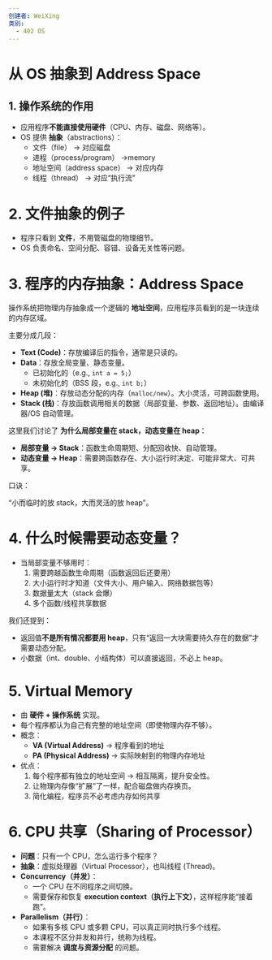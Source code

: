 ```yaml
---
创建者: WeiXing
类别:
  - 402 OS
---
```

# 从 OS 抽象到 Address Space

## 1. 操作系统的作用

- 应用程序**不能直接使用硬件**（CPU、内存、磁盘、网络等）。
- OS 提供 **抽象**（abstractions）：
    - 文件（file） → 对应磁盘
    - 进程（process/program） →memory
    - 地址空间（address space） → 对应内存
    - 线程（thread） → 对应“执行流”

# 2. 文件抽象的例子

- 程序只看到 **文件**，不用管磁盘的物理细节。
- OS 负责命名、空间分配、容错、设备无关性等问题。

# 3. 程序的内存抽象：Address Space

操作系统把物理内存抽象成一个逻辑的 **地址空间**，应用程序员看到的是一块连续的内存区域。

主要分成几段：

- **Text (Code)**：存放编译后的指令，通常是只读的。
- **Data**：存放全局变量、静态变量。
    - 已初始化的（e.g., `int a = 5;`）
    - 未初始化的（BSS 段，e.g., `int b;`）
- **Heap (堆)**：存放动态分配的内存（`malloc/new`）。大小灵活，可跨函数使用。
- **Stack (栈)**：存放函数调用相关的数据（局部变量、参数、返回地址）。由编译器/OS 自动管理。

这里我们讨论了 **为什么局部变量在 stack，动态变量在 heap**：

- **局部变量 → Stack**：函数生命周期短、分配回收快、自动管理。
- **动态变量 → Heap**：需要跨函数存在、大小运行时决定、可能非常大、可共享。

口诀：

“小而临时的放 stack，大而灵活的放 heap”。

# 4. 什么时候需要动态变量？

- 当局部变量不够用时：
    1. 需要跨越函数生命周期（函数返回后还要用）
    2. 大小运行时才知道（文件大小、用户输入、网络数据包等）
    3. 数据量太大（stack 会爆）
    4. 多个函数/线程共享数据

我们还提到：

- 返回值**不是所有情况都要用 heap**，只有“返回一大块需要持久存在的数据”才需要动态分配。
- 小数据（int、double、小结构体）可以直接返回，不必上 heap。

# 5. Virtual Memory

- 由 **硬件 + 操作系统** 实现。
- 每个程序都认为自己有完整的地址空间（即使物理内存不够）。
- 概念：
    - **VA (Virtual Address)** → 程序看到的地址
    - **PA (Physical Address)** → 实际映射到的物理内存地址
- 优点：
    1. 每个程序都有独立的地址空间 → 相互隔离，提升安全性。
    2. 让物理内存像“扩展”了一样，配合磁盘做内存换页。
    3. 简化编程，程序员不必考虑内存如何共享

# 6. CPU 共享（Sharing of Processor）

- **问题**：只有一个 CPU，怎么运行多个程序？
- **抽象**：虚拟处理器（Virtual Processor），也叫线程 (Thread)。
- **Concurrency（并发）**：
    - 一个 CPU 在不同程序之间切换。
    - 需要保存和恢复 **execution context（执行上下文）**，这样程序能“接着跑”。
- **Parallelism（并行）**：
    - 如果有多核 CPU 或多颗 CPU，可以真正同时执行多个线程。
    - 本课程不区分并发和并行，统称为线程。
    - 需要解决 **调度与资源分配** 的问题。